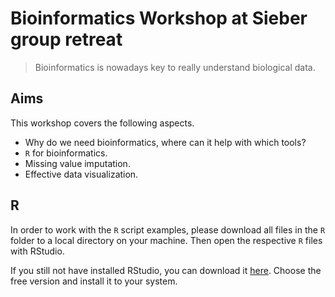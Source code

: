 # Bioinformatics Workshop at Sieber group retreat
> Bioinformatics is nowadays key to really understand biological data.

## Aims
This workshop covers the following aspects.
- Why do we need bioinformatics, where can it help with which tools?
- `R` for bioinformatics.
- Missing value imputation.
- Effective data visualization.

## R
In order to work with the `R` script examples, please download all files
in the `R` folder to a local directory on your machine. Then open the
respective `R` files with RStudio.

If you still not have installed RStudio, you can download it
[here](https://www.rstudio.com/products/rstudio/download/). Choose the
free version and install it to your system.
